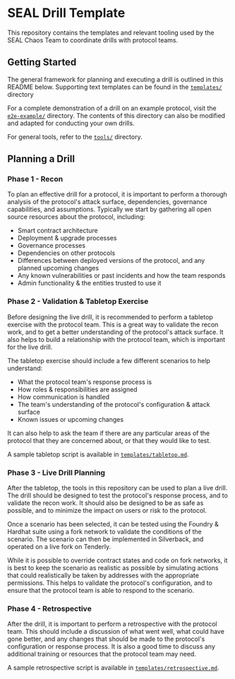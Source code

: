# SEAL Drill Template

This repository contains the templates and relevant tooling used by the SEAL Chaos Team to coordinate drills with protocol teams.

## Getting Started

The general framework for planning and executing a drill is outlined in this README below. Supporting text templates can be found in the [`templates/`](./templates) directory

For a complete demonstration of a drill on an example protocol, visit the [`e2e-example/`](./e2e-example) directory. The contents of this directory can also be modified and adapted for conducting your own drills.

For general tools, refer to the [`tools/`](./tools) directory.

## Planning a Drill

### Phase 1 - Recon

To plan an effective drill for a protocol, it is important to perform a thorough analysis of the protocol's attack surface, dependencies, governance capabilities, and assumptions. Typically we start by gathering all open source resources about the protocol, including:

* Smart contract architecture
* Deployment & upgrade processes
* Governance processes
* Dependencies on other protocols
* Differences between deployed versions of the protocol, and any planned upcoming changes
* Any known vulnerabilities or past incidents and how the team responds
* Admin functionality & the entities trusted to use it

### Phase 2 - Validation & Tabletop Exercise

Before designing the live drill, it is recommended to perform a tabletop exercise with the protocol team. This is a great way to validate the recon work, and to get a better understanding of the protocol's attack surface. It also helps to build a relationship with the protocol team, which is important for the live drill.

The tabletop exercise should include a few different scenarios to help understand:

* What the protocol team's response process is
* How roles & responsibilities are assigned
* How communication is handled
* The team's understanding of the protocol's configuration & attack surface
* Known issues or upcoming changes

It can also help to ask the team if there are any particular areas of the protocol that they are concerned about, or that they would like to test.

A sample tabletop script is available in [`templates/tabletop.md`](templates/tabletop.md).

### Phase 3 - Live Drill Planning

After the tabletop, the tools in this repository can be used to plan a live drill. The drill should be designed to test the protocol's response process, and to validate the recon work. It should also be designed to be as safe as possible, and to minimize the impact on users or risk to the protocol.

Once a scenario has been selected, it can be tested using the Foundry & Hardhat suite using a fork network to validate the conditions of the scenario. The scenario can then be implemented in Silverback, and operated on a live fork on Tenderly.

While it is possible to override contract states and code on fork networks, it is best to keep the scenario as realistic as possible by simulating actions that could realistically be taken by addresses with the appropriate permissions. This helps to validate the protocol's configuration, and to ensure that the protocol team is able to respond to the scenario.

### Phase 4 - Retrospective

After the drill, it is important to perform a retrospective with the protocol team. This should include a discussion of what went well, what could have gone better, and any changes that should be made to the protocol's configuration or response process. It is also a good time to discuss any additional training or resources that the protocol team may need.

A sample retrospective script is available in [`templates/retrospective.md`](templates/retrospective.md).
